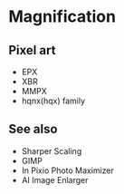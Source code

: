 # Magnification

## Pixel art

* EPX
* XBR
* MMPX
* hqnx(hqx) family


## See also

* Sharper Scaling
* GIMP
* In Pixio Photo Maximizer
* AI Image Enlarger
